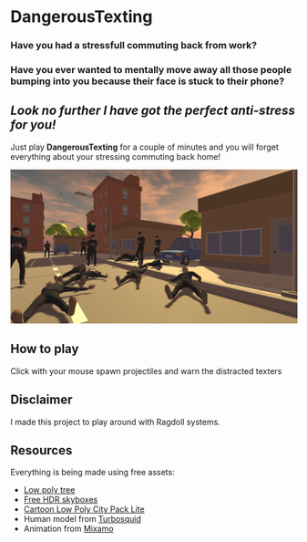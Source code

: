 # DangerousTexting
### Have you had a stressfull commuting back from work? 
### Have you ever wanted to mentally move away all those people bumping into you because their face is stuck to their phone?

## *Look no further I have got the perfect anti-stress for you!*
Just play **DangerousTexting** for a couple of minutes and you will forget everything about your stressing commuting back home!

![alt text](https://github.com/Lenakeiz/DangerousTexting/blob/main/Assets/Screenshots/Screenshot.png "DangerousTexting")

## How to play
Click with your mouse spawn projectiles and warn the distracted texters

## Disclaimer
I made this project to play around with Ragdoll systems.

## Resources
Everything is being made using free assets:
- [Low poly tree](https://assetstore.unity.com/packages/3d/vegetation/trees/low-poly-tree-looptroop-72899)
- [Free HDR skyboxes](https://assetstore.unity.com/packages/2d/textures-materials/sky/free-hdr-skyboxes-pack-175525)
- [Cartoon Low Poly City Pack Lite](https://assetstore.unity.com/packages/3d/environments/urban/cartoon-low-poly-city-pack-lite-166617)
- Human model from [Turbosquid](https://www.turbosquid.com/)
- Animation from [Mixamo](https://www.mixamo.com/#/)
